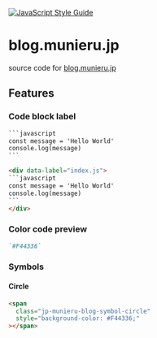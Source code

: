 [![JavaScript Style Guide](https://img.shields.io/badge/code_style-standard-brightgreen.svg)](https://standardjs.com)

# blog.munieru.jp

source code for [blog.munieru.jp](https://blog.munieru.jp/)

## Features

### Code block label

````html
```javascript
const message = 'Hello World'
console.log(message)
```
````

````html
<div data-label="index.js">
```javascript
const message = 'Hello World'
console.log(message)
```
</div>
````

### Color code preview

```md
`#F44336`
```

### Symbols

#### Circle

```md
<span
  class="jp-munieru-blog-symbol-circle"
  style="background-color: #F44336;"
></span>
```
